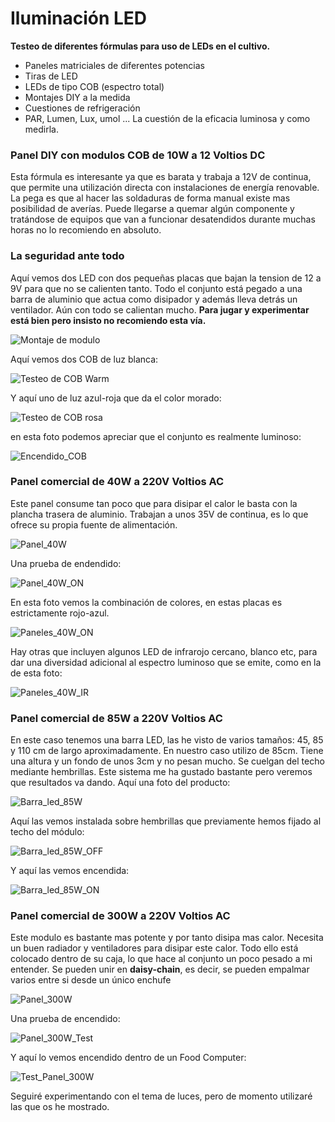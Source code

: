 # Iluminación LED

**Testeo de diferentes fórmulas para uso de LEDs en el cultivo.**

- Paneles matriciales de diferentes potencias
- Tiras de LED
- LEDs de tipo COB (espectro total)
- Montajes DIY a la medida
- Cuestiones de refrigeración
- PAR, Lumen, Lux, umol ... La cuestión de la eficacia luminosa y como medirla.

### Panel DIY con modulos COB de 10W a 12 Voltios DC

Esta fórmula es interesante ya que es barata y trabaja a 12V de continua, que permite una utilización directa con instalaciones de energía renovable. La pega es que al hacer las soldaduras de forma manual existe mas posibilidad de averías. Puede llegarse a quemar algún componente y tratándose de equipos que van a funcionar desatendidos durante muchas horas no lo recomiendo en absoluto.
### La seguridad ante todo

Aquí vemos dos LED con dos pequeñas placas que bajan la tension de 12 a 9V para que no se calienten tanto. Todo el conjunto está pegado a una barra de aluminio que actua como disipador y además lleva detrás un ventilador. Aún con todo se calientan mucho. **Para jugar y experimentar está bien pero insisto no recomiendo esta vía.**

![Montaje de modulo](Imagenes/Montaje_COB.jpg)

Aquí vemos dos COB de luz blanca:

![Testeo de COB Warm](Imagenes/Test_cob_warm.jpg)

Y aquí uno de luz azul-roja que da el color morado:

![Testeo de COB rosa](Imagenes/Test_cob_rosa.jpg)

en esta foto podemos apreciar que el conjunto es realmente luminoso:

![Encendido_COB](Imagenes/Encendido_COB.jpg)

### Panel comercial de 40W a 220V Voltios AC

Este panel consume tan poco que para disipar el calor le basta con la plancha trasera de aluminio. Trabajan a unos 35V de continua, es lo que ofrece su propia fuente de alimentación.

![Panel_40W](Imagenes/Panel_40W.jpg)

Una prueba de endendido:

![Panel_40W_ON](Imagenes/Panel_40W_ON.jpg)

En esta foto vemos la combinación de colores, en estas placas es estrictamente rojo-azul. 

![Paneles_40W_ON](Imagenes/Paneles_40W_ON.jpg)

Hay otras que incluyen algunos LED de infrarojo cercano, blanco etc, para dar una diversidad adicional al espectro luminoso que se emite, como en la de esta foto:

![Paneles_40W_IR](Imagenes/Panel_40W_IR.jpg)

### Panel comercial de 85W a 220V Voltios AC

En este caso tenemos una barra LED, las he visto de varios tamaños: 45, 85 y 110 cm de largo aproximadamente. En nuestro caso utilizo de 85cm. Tiene una altura y un fondo de unos 3cm y no pesan mucho. Se cuelgan del techo mediante hembrillas. Este sistema me ha gustado bastante pero veremos que resultados va dando. Aquí una foto del producto:

![Barra_led_85W](Imagenes/Barra_led_85W.jpg)

Aquí las vemos instalada sobre hembrillas que previamente hemos fijado al techo del módulo:

![Barra_led_85W_OFF](Imagenes/Barra_led_85W_OFF.jpg)

Y aquí las vemos encendida:

![Barra_led_85W_ON](Imagenes/Barra_led_85W_ON.jpg)

### Panel comercial de 300W a 220V Voltios AC

Este modulo es bastante mas potente y por tanto disipa mas calor. Necesita un buen radiador y ventiladores para disipar este calor. Todo ello está colocado dentro de su caja, lo que hace al conjunto un poco pesado a mi entender. Se pueden unir en **daisy-chain**, es decir, se pueden empalmar varios entre si desde un único enchufe

![Panel_300W](Imagenes/Panel_300W.jpg)

Una prueba de encendido:

![Panel_300W_Test](Imagenes/Panel_300W_Test.jpg)

Y aquí lo vemos encendido dentro de un Food Computer:

![Test_Panel_300W](Imagenes/Test_Panel_300W.jpg)

Seguiré experimentando con el tema de luces, pero de momento utilizaré las que os he mostrado.

